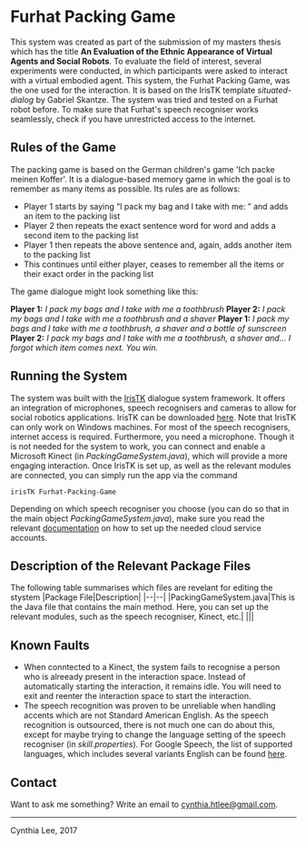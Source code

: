 # Furhat Packing Game
This system was created as part of the submission of my masters thesis which has the title **An Evaluation of the Ethnic Appearance of Virtual Agents and Social Robots**. To evaluate the field of interest, several experiments were conducted, in which participants were asked to interact with a virtual embodied agent. This system, the Furhat Packing Game, was the one used for the interaction. It is based on the IrisTK template *situated-dialog* by Gabriel Skantze. The system was tried and tested on a Furhat robot before. To make sure that Furhat's speech recogniser works seamlessly, check if you have unrestricted access to the internet.

## Rules of the Game
The packing game is based on the German children's game 'Ich packe meinen Koffer'. It is a dialogue-based memory game in which the goal is to remember as many items as possible. Its rules are as follows:
  - Player 1 starts by saying “I pack my bag and I take with me: ” and adds an item to the packing list
  - Player 2 then repeats the exact sentence word for word and adds a second item to the packing list
  - Player 1 then repeats the above sentence and, again, adds another item to the packing list
  - This continues until either player, ceases to remember all the items or their exact order in the packing list 

The game dialogue might look something like this:

**Player 1:** *I pack my bags and I take with me a toothbrush*
**Player 2:** *I pack my bags and I take with me a toothbrush and a shaver*
**Player 1:** *I pack my bags and I take with me a toothbrush, a shaver and a bottle of sunscreen*
**Player 2:** *I pack my bags and I take with me a toothbrush, a shaver and... I forgot which item comes next. You win.*

## Running the System
The system was built with the [IrisTK](http://www.iristk.net/) dialogue system framework. It offers an integration of microphones, speech recognisers and cameras to allow for social robotics applications. IrisTK can be downloaded [here](http://www.iristk.net/download.html). Note that IrisTK can only work on Windows machines.
For most of the speech recognisers, internet access is required. Furthermore, you need a microphone. Though it is not needed for the system to work, you can connect and enable a Microsoft Kinect (in *PackingGameSystem.java*), which will provide a more engaging interaction.
Once IrisTK is set up, as well as the relevant modules are connected, you can simply run the app via the command

    irisTK Furhat-Packing-Game
    
Depending on which speech recogniser you choose (you can do so that in the main object *PackingGameSystem.java*), make sure you read the relevant [documentation](https://docs.myfurhat.com/recognizers/) on how to set up the needed cloud service accounts.

## Description of the Relevant Package Files
The following table summarises which files are revelant for editing the stystem
|Package File|Description|
|--|--|
|PackingGameSystem.java|This is the Java file that contains the main method. Here, you can set up the relevant modules, such as the speech recogniser, Kinect, etc.|
|||

## Known Faults
- When conntected to a Kinect, the system fails to recognise a person who is alreeady present in the interaction space. Instead of automatically starting the interaction, it remains idle. You will need to exit and reenter the interaction space to start the interaction.
- The speech recognition was proven to be unreliable when handling accents which are not Standard American English. As the speech recognition is outsourced, there is not much one can do about this, except for maybe trying to change the language setting of the speech recogniser (in *skill.properties*). For Google Speech, the list of supported languages, which includes several variants English can be found [here](https://cloud.google.com/speech/docs/languages).

## Contact
Want to ask me something? Write an email to [cynthia.htlee@gmail.com](mailto:cynthia.htlee@gmail.com).

---------------------------------------------
Cynthia Lee, 2017


